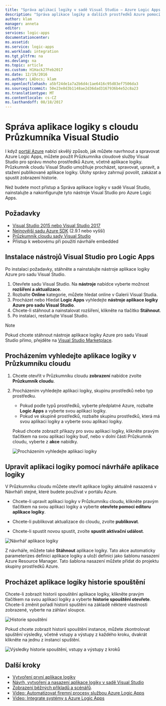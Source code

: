 ```yaml
---
title: "Správa aplikací logiky v sadě Visual Studio – Azure Logic Apps | Microsoft Docs"
description: "Správa aplikace logiky a dalších prostředků Azure pomocí Průzkumníka cloudové služby Visual Studio"
author: klam
manager: anneta
editor: 
services: logic-apps
documentationcenter: 
ms.assetid: 
ms.service: logic-apps
ms.workload: integration
ms.tgt_pltfrm: na
ms.devlang: na
ms.topic: article
ms.custom: H1Hack27Feb2017
ms.date: 12/19/2016
ms.author: LADocs; klam
ms.openlocfilehash: a5bf24de1a7a2b6d4c1ae6416c95d83ef7506da3
ms.sourcegitcommit: 50e23e8d3b1148ae2d36dad3167936b4e52c8a23
ms.translationtype: MT
ms.contentlocale: cs-CZ
ms.lasthandoff: 08/18/2017
---
```

# <a name="manage-your-logic-apps-with-visual-studio-cloud-explorer"></a>Správa aplikace logiky s cloudu Průzkumníka Visual Studio

I když [portál Azure](https://portal.azure.com/) nabízí skvělý způsob, jak můžete navrhnout a spravovat Azure Logic Apps, můžete použít Průzkumníka cloudové služby Visual Studio pro správu mnoho prostředků Azure, včetně aplikace logiky. Průzkumník cloudu Visual Studio umožňuje procházet, spravovat, upravit, a stažení publikované aplikace logiky. Úlohy správy zahrnují povolit, zakázat a spustit zobrazení historie. 

Než budete moct přístup a Správa aplikace logiky v sadě Visual Studio, nainstalujte a nakonfigurujte tyto nástroje Visual Studio pro Azure Logic Apps. 

## <a name="prerequisites"></a>Požadavky

* [Visual Studio 2015 nebo Visual Studio 2017](https://www.visualstudio.com/downloads/download-visual-studio-vs.aspx)
* [Nejnovější sadu Azure SDK](https://azure.microsoft.com/downloads/) (2.9.1 nebo vyšší)
* [Průzkumník cloudu sady Visual Studio](https://marketplace.visualstudio.com/items?itemName=MicrosoftCloudExplorer.CloudExplorerforVisualStudio2015)
* Přístup k webovému při použití návrháře embedded

## <a name="install-visual-studio-tools-for-logic-apps"></a>Instalace nástrojů Visual Studio pro Logic Apps

Po instalaci požadavky, stáhněte a nainstalujte nástroje aplikace logiky Azure pro sadu Visual Studio.

1. Otevřete sadu Visual Studio. Na **nástroje** nabídce vyberte možnost **rozšíření a aktualizace**.
2. Rozbalte **Online** kategorie, můžete hledat online v Galerii Visual Studia.
3. Procházet nebo Hledat **Logic Apps** vyhledejte **nástroje aplikace logiky Azure pro sadu Visual Studio**.
4. Chcete-li stáhnout a nainstalovat rozšíření, klikněte na tlačítko **Stáhnout**.
5. Po instalaci, restartujte Visual Studio.

> [!NOTE]
> Pokud chcete stáhnout nástroje aplikace logiky Azure pro sadu Visual Studio přímo, přejděte na [Visual Studio Marketplace](https://visualstudiogallery.msdn.microsoft.com/e25ad307-46cf-412e-8ba5-5b555d53d2d9).

## <a name="browse-for-logic-apps-in-cloud-explorer"></a>Procházením vyhledejte aplikace logiky v Průzkumníku cloudu

1.  Chcete otevřít v Průzkumníku cloudu **zobrazení** nabídce zvolte **Průzkumník cloudu**.
2.  Procházením vyhledejte aplikaci logiky, skupinu prostředků nebo typ prostředku. 

    * Pokud podle typů prostředků, vyberte předplatné Azure, rozbalte **Logic Apps** a vyberte svou aplikaci logiky. 
    * Pokud ve skupině prostředků, rozbalte skupinu prostředků, která má svou aplikaci logiky a vyberte svou aplikaci logiky.

    Pokud chcete zobrazit příkazy pro svou aplikaci logiky, klikněte pravým tlačítkem na svou aplikaci logiky buď, nebo v dolní části Průzkumník cloudu, vyberte z **akce** nabídky.

    ![Procházením vyhledejte aplikaci logiky](./media/logic-apps-manage-from-vs/browse.png)

## <a name="edit-your-logic-app-with-logic-apps-designer"></a>Upravit aplikaci logiky pomocí návrháře aplikace logiky

V Průzkumníku cloudu můžete otevřít aplikace logiky aktuálně nasazená v Návrháři stejné, které budete používat v portálu Azure. 

* Chcete-li upravit aplikaci logiky v Průzkumníku cloudu, klikněte pravým tlačítkem na svou aplikaci logiky a vyberte **otevřete pomocí editoru aplikace logiky**. 

* Chcete-li publikovat aktualizace do cloudu, zvolte **publikovat**. 

* Chcete-li spustit novou spustit, zvolte **spustit aktivační událost**.

![Návrhář aplikace logiky](./media/logic-apps-manage-from-vs/designer.png)

Z návrháře, můžete také **Stáhnout** aplikace logiky. Tato akce automaticky parameterizes definici aplikace logiky a uloží definici jako šablonu nasazení Azure Resource Manager. Tato šablona nasazení můžete přidat do projektu skupiny prostředků Azure.

## <a name="browse-your-logic-app-run-history"></a>Procházet aplikace logiky historie spouštění

Chcete-li zobrazit historii spouštění aplikace logiky, klikněte pravým tlačítkem na svou aplikaci logiky a vyberte **historie spouštění otevřete**. Chcete-li změnit pořadí historii spuštění na základě některé vlastnosti zobrazené, vyberte na záhlaví sloupce.

![Historie spouštění](media/logic-apps-manage-from-vs/runs.png)

Pokud chcete zobrazit historii spouštění instance, můžete zkontrolovat spuštění výsledky, včetně vstupy a výstupy z každého kroku, dvakrát klikněte na jednu z instancí spuštění.

![Výsledky historie spouštění, vstupy a výstupy z kroků](./media/logic-apps-manage-from-vs/history.png)

## <a name="next-steps"></a>Další kroky

* [Vytvoření první aplikace logiky](logic-apps-create-a-logic-app.md)
* [Návrh, vytvoření a nasazení aplikace logiky v sadě Visual Studio](logic-apps-deploy-from-vs.md)
* [Zobrazení běžných příkladů a scénářů](logic-apps-examples-and-scenarios.md).
* [Video: Automatizovat firemní procesy službou Azure Logic Apps](http://channel9.msdn.com/Events/Build/2016/T694)
* [Video: Integrate systémy s Azure Logic Apps](http://channel9.msdn.com/Events/Build/2016/P462)
